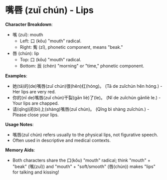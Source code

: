 # **嘴唇 (zuǐ chún) - Lips**

**Character Breakdown**:  
- 嘴 (zuǐ): mouth
  - Left: 口 (kǒu) "mouth" radical.
  - Right: 觜 (zī), phonetic component, means "beak."  
- 唇 (chún): lip
  - Top: 口 (kǒu) "mouth" radical.
  - Bottom: 辰 (chén) "morning" or "time," phonetic component.

**Examples**:  
- 她(tā)的(de)嘴唇(zuǐ chún)很(hěn)红(hóng)。 (Tā de zuǐchún hěn hóng.) - Her lips are very red.  
- 你的(nǐ de)嘴唇(zuǐ chún)干裂(gān liè)了(le)。 (Nǐ de zuǐchún gānliè le.) - Your lips are chapped.  
- 请(qǐng)闭(bì)上(shàng)嘴唇(zuǐ chún)。 (Qǐng bì shàng zuǐchún.) - Please close your lips.

**Usage Notes**:  
- 嘴唇(zuǐ chún) refers usually to the physical lips, not figurative speech.  
- Often used in descriptive and medical contexts.

**Memory Aids**:  
- Both characters share the 口(kǒu) "mouth" radical; think "mouth" + "beak" (嘴(zuǐ)) and "mouth" + "soft/smooth" (唇(chún)) makes "lips" for talking and kissing!